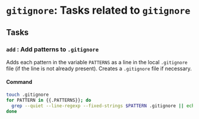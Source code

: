 <!-- Generated from Taskfile. Do not edit. -->

# `gitignore`: Tasks related to `gitignore`

## Tasks

### <a id='add'>`add`</a> : Add patterns to `.gitignore`

Adds each pattern in the variable `PATTERNS` as a line in the local `.gitignore` file
(if the line is not already present). Creates a `.gitignore` file if necessary.

#### Command

```sh
touch .gitignore
for PATTERN in {{.PATTERNS}}; do
  grep --quiet --line-regexp --fixed-strings $PATTERN .gitignore || echo $PATTERN >> .gitignore
done

```
